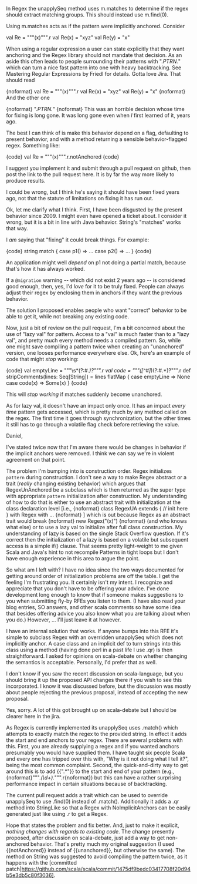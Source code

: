 In Regex the unapplySeq method uses m.matches to determine if the regex should extract matching groups.  This should instead use m.find(0).

Using m.matches acts as if the pattern were implicitly anchored.  Consider

val Re = """(x)""".r
val Re(x) = "xyz"
val Re(y) = "x"

When using a regular expression a user can state explicitly that they want anchoring and the Regex library should not mandate that decision.  As an aside this often leads to people surrounding their patterns with ".*PTRN.*" which can turn a nice fast pattern into one with heavy backtracking.  See Mastering Regular Expressions by Friedl for details.
Gotta love Jira.  That should read

{noformat}
val Re = """(x)""".r
val Re(x) = "xyz"
val Re(y) = "x"
{noformat}
And the other one

{noformat}
".*PTRN.*"
{noformat}
This was an horrible decision whose time for fixing is long gone. It was long gone even when *I* first learned of it, years ago.

The best I can think of is make this behavior depend on a flag, defaulting to present behavior, and with a method returning a sensible behavior-flagged regex. Something like:

{code}
val Re = """(x)""".r.notAnchored
{code}

I suggest you implement it and submit through a pull request on github, then post the link to the pull request here. It is by far the way more likely to produce results.

I could be wrong, but I think he's saying it should have been fixed years ago, not that the statute of limitations on fixing it has run out.

Ok, let me clarify what I think. First, I have been disgusted by the present behavior since 2009. I might even have opened a ticket about. I consider it wrong, but it is a bit in line with Java behavior. String's "matches" works that way.

I *am* saying that "fixing" it could break things. For example:

{code}
string match {
  case p1() => ...
  case p2() => ...
}
{code}

An application might well _depend_ on p1 not doing a partial match, because that's how it has always worked.

If a `@migration` warning -- which did not exist 2 years ago -- is considered good enough, then, yes, I'd _love_ for it to be truly fixed. People can always adjust their regex by enclosing them in anchors if they want the previous behavior.

The solution I proposed enables people who want "correct" behavior to be able to get it, while not breaking any existing code.

Now, just a bit of review on the pull request, I'm a bit concerned about the use of "lazy val" for pattern. Access to a "val" is much faster than to a "lazy val", and pretty much every method needs a compiled pattern. So, while one might save compiling a pattern twice when creating an "unanchored" version, one looses performance everywhere else.
Ok, here's an example of code that might *stop* working:

{code}
val emptyLine = """\s*(?:#.*)?""".r
val code = """([^#]*)(?:#.*)?""".r
def stripComments(lines: Seq[String]) = lines flatMap {
    case emptyLine => None
    case code(x)   => Some(x)
}
{code}

This will _stop working_ if matches suddenly become unanchored.

As for lazy val, it doesn't have an impact only once. It has an impact *every time* pattern gets accessed, which is pretty much by any method called on the regex. The first time it goes through synchronization, but the other times it still has to go through a volatile flag check before retrieving the value.



Daniel,

I've stated twice now that I'm aware there would be changes in behavior if the implicit anchors were removed.  I think we can say we're in violent agreement on that point.

The problem I'm bumping into is construction order.  Regex initializes `pattern` during construction.  I don't see a way to make Regex abstract or a trait (*really* changing existing behavior) which argues that RegexUnAnchored be a subclass which is then returned as the super type with appropriate `pattern` initialization after construction.  My understanding of how to do that is either to use an abstract trait with initialization at the class declaration level [i.e.,
{noformat}
class RegexUA extends { // init here } with Regex with ...
{noformat}
] which is out because Regex as an abstract trait would break 
{noformat}
new Regex("(x)")
{noformat}
(and who knows what else) or to use a lazy val to initialize after full class construction.  My understanding of lazy is based on the single Stack Overflow question.  If it's correct then the initialization of a lazy is based on a volatile but subsequent access is a simple if() clause.  That seems pretty light-weight to me given Scala and Java's hint to not recompile Patterns in tight loops but I don't have enough experience in this area to argue the point.

So what am I left with?  I have no idea since the two ways documented for getting around order of initialization problems are off the table.  I get the feeling I'm frustrating you.  It certainly isn't my intent.  I recognize and appreciate that you don't have to be offering your advice.  I've done development long enough to know that if someone makes suggestions to you when submitting fly-by RFEs you listen to them.  (I have also read your blog entries, SO answers, and other scala comments so have some idea that besides offering advice you also know what you are talking about when you do.) However, ... I'll just leave it at however.

I have an internal solution that works.  If anyone bumps into this RFE it's simple to subclass Regex with an overridden unapplySeq which does not implicitly anchor.  A case class and an implicit def to turn strings into this class using a method (having done perl in a past life I use .qr) is then straightforward. 
I asked for opinions on scala-debate on whether changing the semantics is acceptable. Personally, I'd prefer that as well.

I don't know if you saw the recent discussion on scala-language, but you should bring it up the proposed API changes there if you wish to see this incorporated. I know it was discussed before, but the discussion was mostly about people rejecting the previous proposal, instead of accepting the new proposal.

Yes, sorry.  A lot of this got brought up on scala-debate but I should be clearer here in the jira.

As Regex is currently implemented its unapplySeq uses .match() which attempts to exactly match the regex to the provided string.  In effect it adds the start and end anchors to your regex.  There are several problems with this.  First, you are already supplying a regex and if you wanted anchors presumably you would have supplied them.  I have taught six people Scala and every one has tripped over this with, "Why is it not doing what I tell it?", being the most common complaint.  Second, the quick-and-dirty way to get around this is to add {{".\*"}} to the start and end of your pattern (e.g., {noformat}""".*(\d+).*""".r{noformat}) but this can have a rather surprising performance impact in certain situations because of backtracking.

The current pull request adds a trait which can be used to override unapplySeq to use .find(0) instead of .match().  Additionally it adds a .qr method into StringLike so that a Regex with NoImplicitAnchors can be easily generated just like using .r to get a Regex.

Hope that states the problem and fix better.
And, just to make it explicit, *nothing changes with regards to existing code*. The change presently proposed, after discussion on scala-debate, just add a way to get non-anchored behavior.
That's pretty much my original suggestion (I used {{notAnchored}} instead of {{unanchored}}, but otherwise the same). The method on String was suggested to avoid compiling the pattern twice, as it happens with the [committed patch|https://github.com/scala/scala/commit/1475df9bedc03417708f20d94b5e3db5c80f3036].
